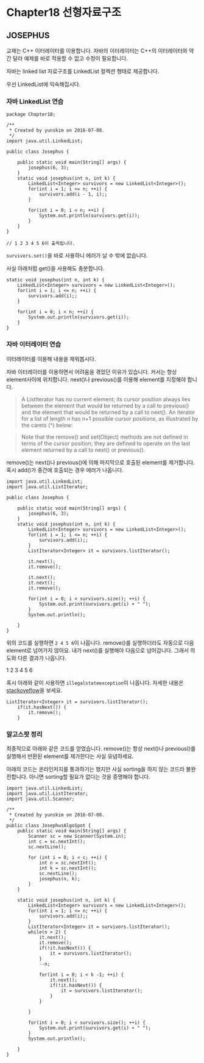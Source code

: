 # Chapter18 선형자료구조 #
## JOSEPHUS ##
교재는 C++ 이터레이터를 이용합니다. 자바의 이터레이터는 C++의 이터레이터와 약간 달라 예제를 바로 적용할 수 없고 수정이 필요합니다.

자바는 linked list 자료구조를 LinkedList 컬렉션 형태로 제공합니다.

우선 LinkedList에 익숙해집시다.

### 자바 LinkedList 연습 ###

	package Chapter18;
	
	/**
	 * Created by yunskim on 2016-07-08.
	 */
	import java.util.LinkedList;
	
	public class Josephus {
	
	    public static void main(String[] args) {
	        josephus(6, 3);
	    }
	    static void josephus(int n, int k) {
	        LinkedList<Integer> survivors = new LinkedList<Integer>();
	        for(int i = 1; i <= n; ++i) {
	            survivors.add(i - 1, i);;
	        }
	
	        for(int i = 0; i < n; ++i) {
	            System.out.println(survivors.get(i));
	        }
	    }
	}

	// 1 2 3 4 5 6이 출력됩니다.

`survivors.set()`을 바로 사용하니 에러가 날 수 밖에 없습니다.

사실 아래처럼 get()을 사용해도 충분합니다.

 	static void josephus(int n, int k) {
        LinkedList<Integer> survivors = new LinkedList<Integer>();
        for(int i = 1; i <= n; ++i) {
            survivors.add(i);;
        }

        for(int i = 0; i < n; ++i) {
            System.out.println(survivors.get(i));
        }
    }

### 자바 이터레이터 연습 ###
이터레이터를 이용해 내용을 채워봅시다.

자바 이터레이터를 이용하면서 어려움을 겪었던 이유가 있습니다. 커서는 항상 element사이에 위치합니다. next()나 previous()를 이용해 element를 지정해야 합니다.

> A ListIterator has no current element; its cursor position always lies between the element that would be returned by a call to previous() and the element that would be returned by a call to next(). An iterator for a list of length n has n+1 possible cursor positions, as illustrated by the carets (^) below:

> Note that the remove() and set(Object) methods are not defined in terms of the cursor position; they are defined to operate on the last element returned by a call to next() or previous().

remove()는 next()나 previous()에 의해 마지막으로 호출된 element를 제거합니다. 혹시 add()가 중간에 호출되는 경우 에러가 나옵니다.

	import java.util.LinkedList;
	import java.util.ListIterator;
	
	public class Josephus {
	
	    public static void main(String[] args) {
	        josephus(6, 3);
	    }
	    static void josephus(int n, int k) {
	        LinkedList<Integer> survivors = new LinkedList<Integer>();
	        for(int i = 1; i <= n; ++i) {
	            survivors.add(i);;
	        }
	        ListIterator<Integer> it = survivors.listIterator();
	
	        it.next();
	        it.remove();
	
	        it.next();
	        it.next();
	        it.remove();
	
	        for(int i = 0; i < survivors.size(); ++i) {
	            System.out.print(survivors.get(i) + " ");
	        }
	        System.out.println();
	
	    }
	}

위의 코드를 실행하면 `2 4 5 6`이 나옵니다. remove()를 실행하더라도 자동으로 다음 element로 넘어가지 않아요. 내가 next()를 실행해야 다음으로 넘어갑니다. 그래서 의도와 다른 결과가 나옵니다.

1 2 3 4 5 6


혹시 아래와 같이 사용하면 `illegalstateexception`이 나옵니다. 자세한 내용은 [stackoveflow](http://stackoverflow.com/questions/22361194/iterator-remove-illegalstateexception)을 보세요.

	ListIterator<Integer> it = survivors.listIterator();
        if(it.hasNext()) {
			it.remove();
        }

### 알고스팟 정리 ###
최종적으로 아래와 같은 코드를 얻었습니다. remove()는 항상 next()나 previous()를 실행해서 반환된 element를 제가한다는 사실 유념하세요.

아래의 코드는 온라인저지를 통과하기는 했지만 사실 sorting을 하지 않는 코드라 볼완전합니다. 아니면 sorting할 필요가 없다는 것을 증명해야 합니다.

	import java.util.LinkedList;
	import java.util.ListIterator;
	import java.util.Scanner;
	
	/**
	 * Created by yunskim on 2016-07-08.
	 */
	public class JosephusAlgoSpot {
	    public static void main(String[] args) {
	        Scanner sc = new Scanner(System.in);
	        int c = sc.nextInt();
	        sc.nextLine();
	
	        for (int i = 0; i < c; ++i) {
	            int n = sc.nextInt();
	            int k = sc.nextInt();
	            sc.nextLine();
	            josephus(n, k);
	        }
	    }
	
	    static void josephus(int n, int k) {
	        LinkedList<Integer> survivors = new LinkedList<Integer>();
	        for(int i = 1; i <= n; ++i) {
	            survivors.add(i);;
	        }
	        ListIterator<Integer> it = survivors.listIterator();
	        while(n > 2) {
	            it.next();
	            it.remove();
	            if(!it.hasNext()) {
	                it = survivors.listIterator();
	            }
	            --n;
	
	            for(int i = 0; i < k -1; ++i) {
	                it.next();
	                if(!it.hasNext()) {
	                    it = survivors.listIterator();
	                }
	            }
	
	        }
	
	        for(int i = 0; i < survivors.size(); ++i) {
	            System.out.print(survivors.get(i) + " ");
	        }
	        System.out.println();
	
	    }
	}

